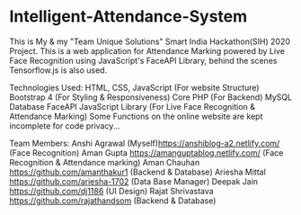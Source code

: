 # Intelligent-Attendance-System

This is My & my "Team Unique Solutions" Smart India Hackathon(SIH) 2020 Project. This is a web application for Attendance Marking powered by Live Face Recognition using JavaScript's FaceAPI Library, behind the scenes Tensorflow.js is also used.

Technologies Used:
HTML, CSS, JavaScript (For website Structure)
Bootstrap 4 (For Styling & Responsiveness)
Core PHP (For Backend)
MySQL Database
FaceAPI JavaScript Library (For Live Face Recognition & Attendance Marking)
Some Functions on the online website are kept incomplete for code privacy...

Team Members:
Anshi Agrawal (Myself)https://anshiblog-a2.netlify.com/ (Face Recognition)
Aman Gupta https://amanguptablog.netlify.com/ (Face Recognition & Attendance marking)
Aman Chauhan https://github.com/amanthakur1 (Backend & Database)
Ariesha Mittal https://github.com/ariesha-1702 (Data Base Manager)
Deepak Jain https://github.com/dj1186 (UI Design)
Rajat Shrivastava https://github.com/rajathandsom (Backend & Database)
